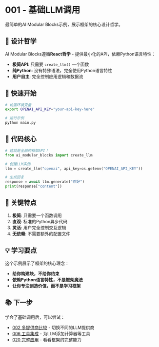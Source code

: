 # 001 - 基础LLM调用

最简单的AI Modular Blocks示例，展示框架的核心设计哲学。

## 🎯 设计哲学

AI Modular Blocks遵循**React哲学** - 提供最小化的API，依赖Python语言特性：

- **极简API**: 只需要 `create_llm()` 一个函数
- **纯Python**: 没有特殊语法，完全使用Python语言特性
- **用户自主**: 完全控制应用逻辑和数据流

## 🚀 快速开始

```bash
# 设置环境变量
export OPENAI_API_KEY="your-api-key-here"

# 运行示例
python main.py
```

## 📝 代码核心

```python
# 这就是全部的框架API！
from ai_modular_blocks import create_llm

# 创建LLM实例
llm = create_llm("openai", api_key=os.getenv("OPENAI_API_KEY"))

# 生成回复
response = await llm.generate("你好")
print(response["content"])
```

## 🌟 关键特点

1. **极简**: 只需要一个函数调用
2. **直观**: 标准的Python异步代码
3. **灵活**: 用户完全控制交互逻辑
4. **无依赖**: 不需要额外的配置文件

## 💡 学习要点

这个示例展示了框架的核心理念：

- **给你构建块，不给你约束**
- **依赖Python语言特性，不是框架魔法**
- **让你专注创造价值，而不是学习框架**

## 📚 下一步

学会了基础调用后，可以尝试：

- [002 多提供商比较](../002_multi_provider_comparison/) - 切换不同的LLM提供商
- [006 工具集成](../006_basic_tools/) - 为LLM添加计算器等工具
- [020 完整应用](../020_complete_application/) - 看看框架的完整能力